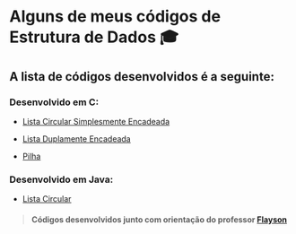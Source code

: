 # Alguns de meus códigos de Estrutura de Dados :mortar_board:

## A lista de códigos desenvolvidos é a seguinte:

### Desenvolvido em C:

* [Lista Circular Simplesmente Encadeada](https://github.com/lucasvurquiza/estruturaDeDados/blob/main/C/listaCircularSimplesmenteEncadeada.c)

* [Lista Duplamente Encadeada](https://github.com/lucasvurquiza/estruturaDeDados/blob/main/C/listaDuplamenteEncadeada.c)

* [Pilha](https://github.com/lucasvurquiza/estruturaDeDados/blob/main/C/pilha.c)

### Desenvolvido em Java:

* [Lista Circular](https://github.com/lucasvurquiza/estruturaDeDados/blob/main/Java/Lista%20Circular/App.java)




> #### Códigos desenvolvidos junto com orientação do professor [Flayson](https://github.com/flayson)